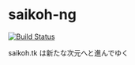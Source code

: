 saikoh-ng
=========

[![Build Status](https://travis-ci.org/osyoyu/saikoh-ng.svg)](https://travis-ci.org/osyoyu/saikoh-ng)

saikoh.tk は新たな次元へと進んでゆく
